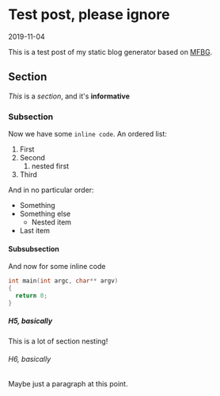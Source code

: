 Test post, please ignore
========================
2019-11-04

This is a test post of my static blog generator based on
[MFBG](https://github.com/jeremycw/mfbg).

## Section

*This* is a _section_, and it's **informative**

### Subsection

Now we have some `inline code`. An ordered list:

1. First
2. Second
    1. nested first
3. Third

And in no particular order:

* Something
* Something else
    - Nested item
* Last item

#### Subsubsection

And now for some inline code

```cpp
int main(int argc, char** argv)
{
  return 0;
}
```

##### H5, basically

This is a lot of section nesting!

###### H6, basically

Maybe just a paragraph at this point.
